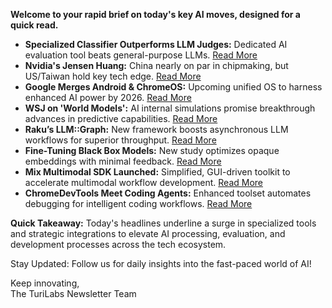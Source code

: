 <p><strong>Welcome to your rapid brief on today's key AI moves, designed for a quick read.</strong>  </p>
<ul>
<li><strong>Specialized Classifier Outperforms LLM Judges:</strong> Dedicated AI evaluation tool beats general-purpose LLMs. <a href="https://papers.ssrn.com/sol3/papers.cfm?abstract_id=5331811">Read More</a>  </li>
<li><strong>Nvidia's Jensen Huang:</strong> China nearly on par in chipmaking, but US/Taiwan hold key tech edge. <a href="https://www.tomshardware.com/jensen-huang-says-china-is-nanoseconds-behind-in-chips">Read More</a>  </li>
<li><strong>Google Merges Android &amp; ChromeOS:</strong> Upcoming unified OS to harness enhanced AI power by 2026. <a href="https://www.theregister.com/2025/09/25/google_android_chromeos/">Read More</a>  </li>
<li><strong>WSJ on 'World Models':</strong> AI internal simulations promise breakthrough advances in predictive capabilities. <a href="https://www.wsj.com/tech/ai/world-models-ai-evolution-11275913">Read More</a>  </li>
<li><strong>Raku’s LLM::Graph:</strong> New framework boosts asynchronous LLM workflows for superior throughput. <a href="https://rakuforprediction.wordpress.com/2025/08/23/llmgraph/">Read More</a>  </li>
<li><strong>Fine-Tuning Black Box Models:</strong> New study optimizes opaque embeddings with minimal feedback. <a href="https://arxiv.org/abs/2402.12177">Read More</a>  </li>
<li><strong>Mix Multimodal SDK Launched:</strong> Simplified, GUI-driven toolkit to accelerate multimodal workflow development. <a href="https://github.com/recreate-run/mix">Read More</a>  </li>
<li><strong>ChromeDevTools Meet Coding Agents:</strong> Enhanced toolset automates debugging for intelligent coding workflows. <a href="https://github.com/ChromeDevTools/chrome-devtools-mcp">Read More</a>  </li>
</ul>
<p><strong>Quick Takeaway:</strong> Today's headlines underline a surge in specialized tools and strategic integrations to elevate AI processing, evaluation, and development processes across the tech ecosystem.  </p>
<p>Stay Updated: Follow us for daily insights into the fast-paced world of AI!  </p>
<p>Keep innovating,<br />
The TuriLabs Newsletter Team</p>
